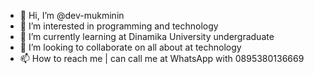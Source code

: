 - 👋 Hi, I’m @dev-mukminin
- 👀 I’m interested in programming and technology
- 🌱 I’m currently learning at Dinamika University undergraduate
- 💞️ I’m looking to collaborate on all about at technology
- 📫 How to reach me | can call me at WhatsApp with 0895380136669

<!---
dev-mukminin/dev-mukminin is a ✨ special ✨ repository because its `README.md` (this file) appears on your GitHub profile.
You can click the Preview link to take a look at your changes.
--->

